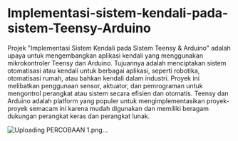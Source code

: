 # Implementasi-sistem-kendali-pada-sistem-Teensy-Arduino
Projek "Implementasi Sistem Kendali pada Sistem Teensy & Arduino" adalah upaya untuk mengembangkan aplikasi kendali yang menggunakan mikrokontroler Teensy dan Arduino. Tujuannya adalah menciptakan sistem otomatisasi atau kendali untuk berbagai aplikasi, seperti robotika, otomatisasi rumah, atau bahkan kendali dalam industri. Proyek ini melibatkan penggunaan sensor, aktuator, dan pemrograman untuk mengontrol perangkat atau sistem secara efisien dan otomatis. Teensy dan Arduino adalah platform yang populer untuk mengimplementasikan proyek-proyek semacam ini karena mudah digunakan dan memiliki beragam dukungan perangkat keras dan perangkat lunak.

![Uploading PERCOBAAN 1.png…]()
